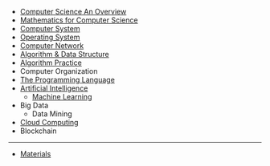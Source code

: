 
 
* [Computer Science An Overview](https://github.com/MingxiaGuo/Computer-Science/tree/master/Computer_Science_an_Overview)	 
* [Mathematics for Computer Science](https://github.com/MingxiaGuo/Computer-Science/tree/master/Mathematics_for_Computer_Science)
* [Computer System](https://github.com/MingxiaGuo/Computer-Science/tree/master/Computer_System)
* [Operating System](https://github.com/MingxiaGuo/Computer-Science/tree/master/Operating_System)
* [Computer Network](https://github.com/MingxiaGuo/Computer-Science/tree/master/Computer_Network) 
* [Algorithm & Data Structure](https://github.com/MingxiaGuo/Computer-Science/tree/master/Algorithm-Data_Structure)
* [Algorithm Practice](https://github.com/MingxiaGuo/Computer-Science/tree/master/Algorithm_Practice)
* Computer Organization		
* [The Programming Language](https://github.com/MingxiaGuo/Computer-Science/tree/master/The_Programming_Language) 
* [Artificial Intelligence](https://github.com/MingxiaGuo/Computer-Science/tree/master/Artificial_Intelligence)
   * [Machine Learning](https://github.com/MingxiaGuo/Computer-Science/tree/master/Machine_Learning)
* Big Data		
   * Data Mining		 
* [Cloud Computing](https://github.com/MingxiaGuo/Computer-Science/tree/master/Cloud_Computing) 
* Blockchain
---
* [Materials](https://github.com/MingxiaGuo/Computer-Science/tree/master/Materials.md)


